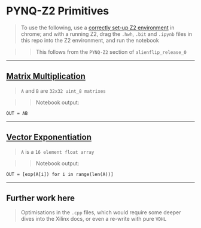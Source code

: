 # PYNQ-Z2 Primitives

> To use the following, use a [correctly set-up Z2 environment](https://pynq.readthedocs.io/en/latest/getting_started/pynq_z2_setup.html) in chrome; and with a running Z2, drag the `.hwh`, `.bit` and `.ipynb` files in this repo into the Z2 environment, and run the notebook

> > This follows from the `PYNQ-Z2` section of `alienflip_release_0`

----------------

## [Matrix Multiplication](./matrix_multiply_ui8/)

> `A` and `B` are `32x32 uint_8 matrixes`

> >  Notebook output:

```
OUT = AB
```

----------------

## [Vector Exponentiation](./vexp/)

> `A` is a `16 element float array`

> >  Notebook output:

```
OUT = [exp(A[i]) for i in range(len(A))]
```

----------------

## Further work here

> Optimisations in the `.cpp` files, which would require some deeper dives into the Xilinx docs, or even a re-write with pure `VDHL`
